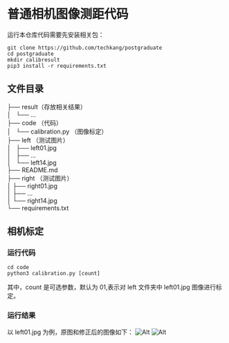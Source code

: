 # 普通相机图像测距代码
运行本仓库代码需要先安装相关包：

    git clone https://github.com/techkang/postgraduate
    cd postgraduate
    mkdir calibresult
    pip3 install -r requirements.txt
## 文件目录
├── result（存放相关结果）     
│   └── ...  
├── code  （代码）  
│   └── calibration.py  （图像标定）  
├── left  （测试图片）  
│   ├── left01.jpg  
│   ├── ...  
│   └── left14.jpg  
├── README.md  
├── right  （测试图片）  
│   ├── right01.jpg  
│   ├── ...  
│   └── right14.jpg  
└── requirements.txt

## 相机标定
### 运行代码

	cd code
	python3 calibration.py [count]
其中，count 是可选参数，默认为 01,表示对 left 文件夹中 left01.jpg 图像进行标定。
### 运行结果
以 left01.jpg 为例，原图和修正后的图像如下：
![Alt](https://raw.githubusercontent.com/techkang/postgraduate/master/left/left01.png)
![Alt](https://raw.githubusercontent.com/techkang/postgraduate/master/result/calibresult/left01.png)